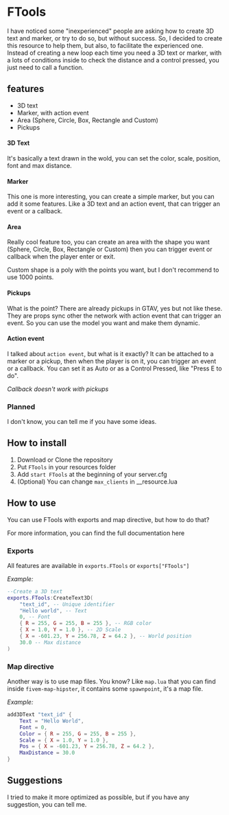 # FTools

I have noticed some "inexperienced" people are asking how to create 3D text and marker, or try to do so, but without success. So, I decided to create this resource to help them, but also, to facilitate the experienced one. Instead of creating a new loop each time you need a 3D text or marker, with a lots of conditions inside to check the distance and a control pressed, you just need to call a function.

## features

 - 3D text
 - Marker, with action event
 - Area (Sphere, Circle, Box, Rectangle and Custom)
 - Pickups

#### 3D Text
It's basically a text drawn in the wold, you can set the color, scale, position, font and max distance.

#### Marker
This one is more interesting, you can create a simple marker, but you can add it some features. Like a 3D text
and an action event, that can trigger an event or a callback.

#### Area
Really cool feature too, you can create an area with the shape you want (Sphere, Circle, Box, Rectangle or Custom) then you can trigger event or callback when the player enter or exit.

Custom shape is a poly with the points you want, but I don't recommend to use 1000 points.

#### Pickups
What is the point? There are already pickups in GTAV, yes but not like these. They are props sync other the network with action event that can trigger an event. So you can use the model you want and make them dynamic.

#### Action event
I talked about `action event`, but what is it exactly? It can be attached to a marker or a pickup, then when the player is on it, you can trigger an event or a callback. You can set it as Auto or as a Control Pressed, like "Press E to do".

*Callback doesn't work with pickups*

### Planned
I don't know, you can tell me if you have some ideas.

## How to install

 1. Download or Clone the repository
 2. Put `FTools` in your resources folder
 3. Add `start FTools` at the beginning of your server.cfg
 4. (Optional) You can change `max_clients` in __resource.lua

## How to use

You can use FTools with exports and map directive, but how to do that?

For more information, you can find the full documentation here

### Exports
All features are available in `exports.FTools` or `exports["FTools"]`

*Example:*
```lua
--Create a 3D text
exports.FTools:CreateText3D(
	"text_id", -- Unique identifier
	"Hello world", -- Text
	0, -- Font
	{ R = 255, G = 255, B = 255 }, -- RGB color 
	{ X = 1.0, Y = 1.0 }, -- 2D Scale
	{ X = -601.23, Y = 256.78, Z = 64.2 }, -- World position
	30.0 -- Max distance
)
```
### Map directive
Another way is to use map files. You know? Like `map.lua` that you can find inside `fivem-map-hipster`, it contains some `spawnpoint`, it's a map file. 

*Example:*
```lua
add3DText "text_id" {
	Text = "Hello World",
	Font = 0,
	Color = { R = 255, G = 255, B = 255 },
	Scale = { X = 1.0, Y = 1.0 },
	Pos = { X = -601.23, Y = 256.78, Z = 64.2 },
	MaxDistance = 30.0
}
```

## Suggestions

I tried to make it more optimized as possible, but if you have any suggestion, you can tell me. 
